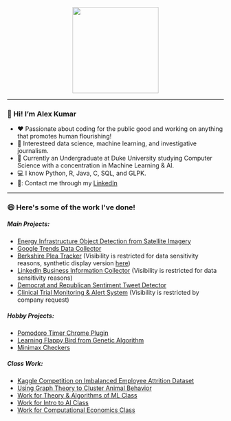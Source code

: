 <div id="header" align="center">
  <img src="https://media.giphy.com/media/l3q2Pc7MJZRbxpjNK/giphy.gif" width="200"/>
</div>
<!-- <div id="badge", align="center">
  <a href="www.linkedin.com/in/alex-kumar00">
    <img src="https://img.shields.io/badge/LinkedIn-blue?style=for-the-badge&logo=linkedin&logoColor=white" alt="LinkedIn Badge"/>
  </a>
</div> -->

---

### 👋  Hi! I’m Alex Kumar
- :heart:  Passionate about coding for the public good and working on anything that promotes human flourishing!
- :eyes: Interesteed data science, machine learning, and investigative journalism.
- 🌱  Currently an Undergraduate at Duke University studying Computer Science with a concentration in Machine Learning & AI.
- :computer: I know Python, R, Java, C, SQL, and GLPK.
- 📧: Contact me through my [LinkedIn](https://www.linkedin.com/in/alex-kumar00/)
---

### :smile: Here's some of the work I've done!

##### Main Projects:
- [Energy Infrastructure Object Detection from Satellite Imagery](https://github.com/Duke-BC-2021-AI-for-energy-access)
- [Google Trends Data Collector](https://github.com/ACK101101/google_trend_checker)
- [Berkshire Plea Tracker](https://wcsj.law.duke.edu/research/) (Visibility is restricted for data sensitivity reasons, synthetic display version [here](https://github.com/ACK101101/fake-dashboard))
- [LinkedIn Business Information Collector](https://socialequity.duke.edu/portfolio-item/self-reporting-race-in-small-business-loans-a-game-theoretic-analysis-of-evidence-from-ppp-loans-in-durham-nc/) (Visibility is restricted for data sensitivity reasons)
- [Democrat and Republican Sentiment Tweet Detector](https://github.com/ACK101101/Dem_Rep_TweetSentiment)
- [Clinical Trial Monitoring & Alert System](https://clinicaltrials.gov/) (Visibility is restricted by company request)

##### Hobby Projects:
- [Pomodoro Timer Chrome Plugin](https://github.com/ACK101101/pomo-plugin)
- [Learning Flappy Bird from Genetic Algorithm](https://github.com/ACK101101/flappyBird-NEAT)
- [Minimax Checkers](https://github.com/ACK101101/checkers_minimax)

##### Class Work:
- [Kaggle Competition on Imbalanced Employee Attrition Dataset](https://github.com/ACK101101/Employee-Attrition)
- [Using Graph Theory to Cluster Animal Behavior](https://github.com/ACK101101/Mouse-Behavior)
- [Work for Theory & Algorithms of ML Class](https://github.com/ACK101101/Theory---Algs-of-ML)
- [Work for Intro to AI Class](https://github.com/ACK101101/Intro-to-AI)
- [Work for Computational Economics Class](https://github.com/ACK101101/Computational-Microeconomics)



